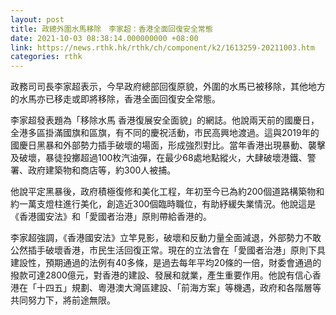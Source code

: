 ```yaml
---
layout: post
title: 政總外圍水馬移除　李家超：香港全面回復安全常態
date: 2021-10-03 08:38:14.000000000 +08:00
link: https://news.rthk.hk/rthk/ch/component/k2/1613259-20211003.htm
categories: rthk
---
```


政務司司長李家超表示，今早政府總部回復原貌，外圍的水馬已被移除，其他地方的水馬亦已移走或即將移除，香港全面回復安全常態。

李家超發表題為「移除水馬  香港復展安全面貌」的網誌。他說兩天前的國慶日，全港多區掛滿國旗和區旗，有不同的慶祝活動，市民高興地渡過。這與2019年的國慶日黑暴和外部勢力插手破壞的場面，形成強烈對比。當年香港出現暴動、襲擊及破壞，暴徒投擲超過100枚汽油彈，在最少68處地點縱火，大肆破壞港鐵、警署、政府建築物和商店等，約300人被捕。

他說平定黑暴後，政府積極復修和美化工程，年初至今已為約200個道路構築物和約一萬支燈柱進行美化，創造近300個臨時職位，有助紓緩失業情況。他說這是《香港國安法》和「愛國者治港」原則帶給香港的。

李家超強調，《香港國安法》立竿見影，破壞和反動力量全面減退，外部勢力不敢公然插手破壞香港，市民生活回復正常。現在的立法會在「愛國者治港」原則下具建設性，預期通過的法例有40多條，是過去每年平均20條的一倍，財委會通過的撥款可達2800億元，對香港的建設、發展和就業，產生重要作用。他說有信心香港在「十四五」規劃、粵港澳大灣區建設、「前海方案」等機遇，政府和各階層等共同努力下，將前途無限。
